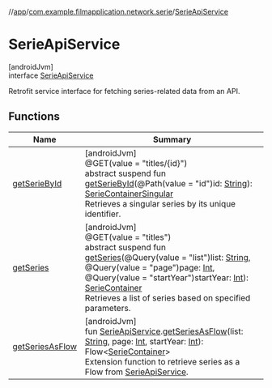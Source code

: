 //[app](../../../index.md)/[com.example.filmapplication.network.serie](../index.md)/[SerieApiService](index.md)

# SerieApiService

[androidJvm]\
interface [SerieApiService](index.md)

Retrofit service interface for fetching series-related data from an API.

## Functions

| Name | Summary |
|---|---|
| [getSerieById](get-serie-by-id.md) | [androidJvm]<br>@GET(value = &quot;titles/{id}&quot;)<br>abstract suspend fun [getSerieById](get-serie-by-id.md)(@Path(value = &quot;id&quot;)id: [String](https://kotlinlang.org/api/latest/jvm/stdlib/kotlin/-string/index.html)): [SerieContainerSingular](../../com.example.filmapplication.model.serie/-serie-container-singular/index.md)<br>Retrieves a singular series by its unique identifier. |
| [getSeries](get-series.md) | [androidJvm]<br>@GET(value = &quot;titles&quot;)<br>abstract suspend fun [getSeries](get-series.md)(@Query(value = &quot;list&quot;)list: [String](https://kotlinlang.org/api/latest/jvm/stdlib/kotlin/-string/index.html), @Query(value = &quot;page&quot;)page: [Int](https://kotlinlang.org/api/latest/jvm/stdlib/kotlin/-int/index.html), @Query(value = &quot;startYear&quot;)startYear: [Int](https://kotlinlang.org/api/latest/jvm/stdlib/kotlin/-int/index.html)): [SerieContainer](../../com.example.filmapplication.model.serie/-serie-container/index.md)<br>Retrieves a list of series based on specified parameters. |
| [getSeriesAsFlow](../get-series-as-flow.md) | [androidJvm]<br>fun [SerieApiService](index.md).[getSeriesAsFlow](../get-series-as-flow.md)(list: [String](https://kotlinlang.org/api/latest/jvm/stdlib/kotlin/-string/index.html), page: [Int](https://kotlinlang.org/api/latest/jvm/stdlib/kotlin/-int/index.html), startYear: [Int](https://kotlinlang.org/api/latest/jvm/stdlib/kotlin/-int/index.html)): Flow&lt;[SerieContainer](../../com.example.filmapplication.model.serie/-serie-container/index.md)&gt;<br>Extension function to retrieve series as a Flow from [SerieApiService](index.md). |
